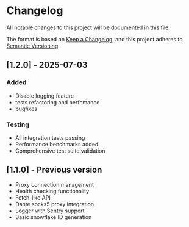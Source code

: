 # Changelog

All notable changes to this project will be documented in this file.

The format is based on [Keep a Changelog](https://keepachangelog.com/en/1.0.0/),
and this project adheres to [Semantic Versioning](https://semver.org/spec/v2.0.0.html).

## [1.2.0] - 2025-07-03

### Added
- Disable logging feature
- tests refactoring and perfomance
- bugfixes

### Testing
- All integration tests passing
- Performance benchmarks added
- Comprehensive test suite validation

## [1.1.0] - Previous version
- Proxy connection management
- Health checking functionality  
- Fetch-like API
- Dante socks5 proxy integration
- Logger with Sentry support
- Basic snowflake ID generation

